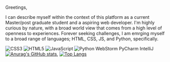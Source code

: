 Greetings,

I can describe myself within the context of this platform as a current Master/post graduate student and a aspiring web developer.
I'm highly curious by nature, with a broad world view that comes from a high level of openness to experiences.
Forever seeking challenges, I am emrging myself to a broad range of languages; HTML, CSS, JS, and Python, specifically. 

![CSS3](https://img.shields.io/badge/css3-%231572B6.svg?style=for-the-badge&logo=css3&logoColor=white) ![HTML5](https://img.shields.io/badge/html5-%23E34F26.svg?style=for-the-badge&logo=html5&logoColor=white) ![JavaScript](https://img.shields.io/badge/javascript-%23323330.svg?style=for-the-badge&logo=javascript&logoColor=%23F7DF1E) ![Python](https://img.shields.io/badge/python-3670A0?style=for-the-badge&logo=python&logoColor=ffdd54) WebStorm PyCharm IntelliJ 
[![Anurag's GitHub stats](https://github-readme-stats.vercel.app/api?username=CFokstuen&theme=radical)](https://github.com/anuraghazra/github-readme-stats), [![Top Langs](https://github-readme-stats.vercel.app/api/top-langs/?username=CFokstuen&theme=radical)](https://github.com/anuraghazra/github-readme-stats)
